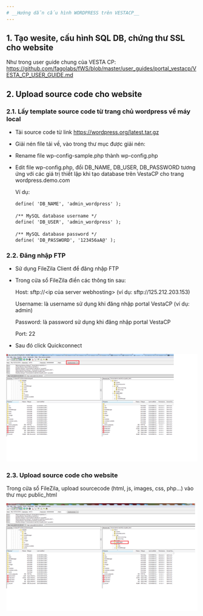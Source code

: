 ```yaml
---
# __Hướng dẫn cấu hình WORDPRESS trên VESTACP__
---
```


## __1. Tạo wesite, cấu hình SQL DB, chứng thư SSL cho website__
Như trong user guide chung của VESTA CP: https://github.com/fagolabs/fWS/blob/master/user_guides/portal_vestacp/VESTA_CP_USER_GUIDE.md

## __2. Upload source code cho website__
### __2.1. Lấy template source code từ trang chủ wordpress về máy local__
- Tải source code từ link  https://wordpress.org/latest.tar.gz

- Giải nén file tải về, vào trong thư mục được giải nén:

- Rename file wp-config-sample.php thành wp-config.php

- Edit file wp-config.php, đổi DB_NAME, DB_USER, DB_PASSWORD tương ứng với các giá trị thiết lập khi tạo database trên VestaCP cho trang wordpress.demo.com

  Ví dụ:
  ```
  define( 'DB_NAME', 'admin_wordpress' );

  /** MySQL database username */
  define( 'DB_USER', 'admin_wordpress' );

  /** MySQL database password */
  define( 'DB_PASSWORD', '123456aA@' );
  ```

### __2.2. Đăng nhập FTP__
- Sử dụng FileZila Client để đăng nhập FTP

- Trong cửa sổ FileZila điền các thông tin sau:

  Host: sftp://<ip của server webhosting> (ví dụ: sftp://125.212.203.153)

  Username: là username sử dụng khi đăng nhập portal VestaCP (ví dụ: admin)

  Password: là password sử dụng khi đăng nhập portal VestaCP

  Port: 22

- Sau đó click Quickconnect

![Upload sourcecode](filezila_login.png)
### __2.3. Upload source code cho website__
Trong cửa sổ FileZila, upload sourcecode (html, js, images, css, php...) vào thư mục public_html

![Upload sourcecode](upload_sourcode.png)


